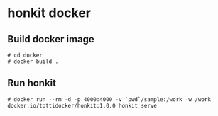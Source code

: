 honkit docker
====================================

## Build docker image

```
# cd docker
# docker build .
```

## Run honkit

```
# docker run --rm -d -p 4000:4000 -v `pwd`/sample:/work -w /work docker.io/tottidocker/honkit:1.0.0 honkit serve
```

